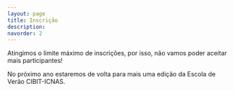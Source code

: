 ```yaml
---
layout: page
title: Inscrição
description: 
navorder: 2
---
```


Atingimos o limite máximo de inscrições, por isso, não vamos poder aceitar mais participantes!

No próximo ano estaremos de volta para mais uma edição da Escola de Verão CIBIT-ICNAS.